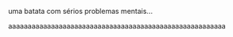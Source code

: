 uma batata com sérios problemas mentais...

<p>aaaaaaaaaaaaaaaaaaaaaaaaaaaaaaaaaaaaaaaaaaaaaaaaaaaaaaaa</p>
